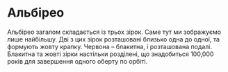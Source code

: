# Альбірео

Альбірео загалом складається із трьох зірок. Саме тут ми зображуємо лише
найбільшу. Дві з цих зірок розташовані близько одна до одної, та формують жовту
крапку. Червона – блакитна, і розташована подалі. Блакитна та жовті зірки
настільки розділені, що знадобиться 100,000 років для завершення одного оберту
по орбіті.
